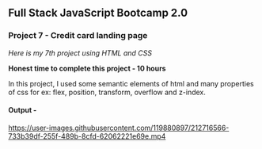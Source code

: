 ## Full Stack JavaScript Bootcamp 2.0
### Project 7 - Credit card landing page

*Here is my 7th project using HTML and CSS*

**Honest time to complete this project - 10 hours**

In this project, I used some semantic elements of html and many properties of css for ex: flex, position, transform, overflow and z-index.

#### Output -


https://user-images.githubusercontent.com/119880897/212716566-733b39df-255f-489b-8cfd-62062221e69e.mp4


